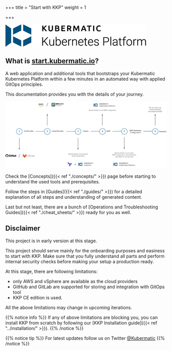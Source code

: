 +++
title = "Start with KKP"
weight = 1

+++

![Kubermatic Kubernetes Platform logo](../img/KubermaticKubernetesPlatform-logo.jpg)

## What is [start.kubermatic.io](https://start.kubermatic.io)?

A web application and additional tools that bootstraps your Kubermatic Kubernetes Platform within a few minutes in an automated way with applied GitOps principles.

This documentation provides you with the details of your journey.

![High-level Flow](flow.png?width=700px&classes=shadow,border "High-level Flow")

Check the [Concepts]({{< ref "./concepts/" >}}) page before starting to understand the used tools and prerequisites.

Follow the steps in [Guides]({{< ref "./guides/" >}}) for a detailed explanation of all steps and understanding of generated content.

Last but not least, there are a bunch of [Operations and Troubleshooting Guides]({{< ref "./cheat_sheets/" >}}) ready for you as well.

## Disclaimer
This project is in early version at this stage.

This project should serve mainly for the onboarding purposes and easiness to start with KKP. Make sure that you fully
understand all parts and perform internal security checks before making your setup a production ready.

At this stage, there are following limitations:
 * only AWS and vSphere are available as the cloud providers
 * GitHub and GitLab are supported for storing and integration with GitOps tool
 * KKP CE edition is used.

All the above limitations may change in upcoming iterations.

{{% notice info %}}
If any of above limitations are blocking you, you can install KKP from scratch by following our
[KKP Installation guide]({{< ref "../installation/" >}}).
{{% /notice %}}

{{% notice tip %}}
For latest updates follow us on Twitter [@Kubermatic](https://twitter.com/Kubermatic)
{{% /notice %}}

